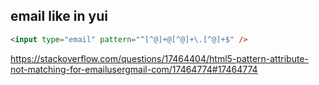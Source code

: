 ## email like in yui

```html
<input type="email" pattern="^[^@]+@[^@]+\.[^@]+$" />
```

https://stackoverflow.com/questions/17464404/html5-pattern-attribute-not-matching-for-emailusergmail-com/17464774#17464774
